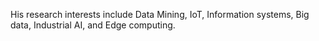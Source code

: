 His research interests include Data Mining, IoT, Information systems, Big data, Industrial AI, and Edge computing.